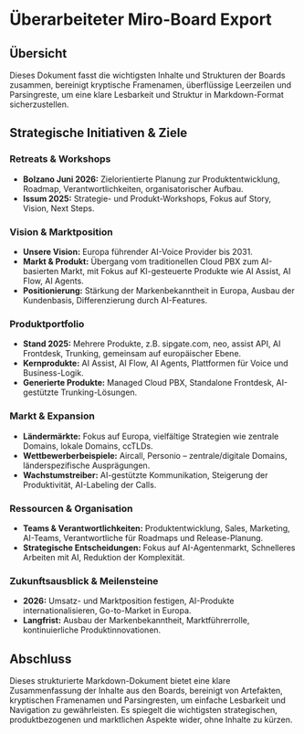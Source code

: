 # Überarbeiteter Miro-Board Export

## Übersicht
Dieses Dokument fasst die wichtigsten Inhalte und Strukturen der Boards zusammen, bereinigt kryptische Framenamen, überflüssige Leerzeilen und Parsingreste, um eine klare Lesbarkeit und Struktur in Markdown-Format sicherzustellen.

## Strategische Initiativen & Ziele

### Retreats & Workshops
- **Bolzano Juni 2026:** Zielorientierte Planung zur Produktentwicklung, Roadmap, Verantwortlichkeiten, organisatorischer Aufbau.
- **Issum 2025:** Strategie- und Produkt-Workshops, Fokus auf Story, Vision, Next Steps.

### Vision & Marktposition
- **Unsere Vision:** Europa führender AI-Voice Provider bis 2031.
- **Markt & Produkt:** Übergang vom traditionellen Cloud PBX zum AI-basierten Markt, mit Fokus auf KI-gesteuerte Produkte wie AI Assist, AI Flow, AI Agents.
- **Positionierung:** Stärkung der Markenbekanntheit in Europa, Ausbau der Kundenbasis, Differenzierung durch AI-Features.

### Produktportfolio
- **Stand 2025:** Mehrere Produkte, z.B. sipgate.com, neo, assist API, AI Frontdesk, Trunking, gemeinsam auf europäischer Ebene.
- **Kernprodukte:** AI Assist, AI Flow, AI Agents, Plattformen für Voice und Business-Logik.
- **Generierte Produkte:** Managed Cloud PBX, Standalone Frontdesk, AI-gestützte Trunking-Lösungen.

### Markt & Expansion
- **Ländermärkte:** Fokus auf Europa, vielfältige Strategien wie zentrale Domains, lokale Domains, ccTLDs.
- **Wettbewerberbeispiele:** Aircall, Personio – zentrale/digitale Domains, länderspezifische Ausprägungen.
- **Wachstumstreiber:** AI-gestützte Kommunikation, Steigerung der Produktivität, AI-Labeling der Calls.

### Ressourcen & Organisation
- **Teams & Verantwortlichkeiten:** Produktentwicklung, Sales, Marketing, AI-Teams, Verantwortliche für Roadmaps und Release-Planung.
- **Strategische Entscheidungen:** Fokus auf AI-Agentenmarkt, Schnelleres Arbeiten mit AI, Reduktion der Komplexität.

### Zukunftsausblick & Meilensteine
- **2026:** Umsatz- und Marktposition festigen, AI-Produkte internationalisieren, Go-to-Market in Europa.
- **Langfrist:** Ausbau der Markenbekanntheit, Marktführerrolle, kontinuierliche Produktinnovationen.

## Abschluss
Dieses strukturierte Markdown-Dokument bietet eine klare Zusammenfassung der Inhalte aus den Boards, bereinigt von Artefakten, kryptischen Framenamen und Parsingresten, um einfache Lesbarkeit und Navigation zu gewährleisten. Es spiegelt die wichtigsten strategischen, produktbezogenen und marktlichen Aspekte wider, ohne Inhalte zu kürzen.
